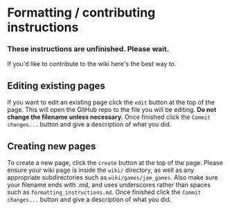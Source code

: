 # Formatting / contributing instructions

### These instructions are unfinished. Please wait.

If you'd like to contribute to the wiki here's the best way to.

## Editing existing pages
If you want to edit an existing page click the `edit` button at the top of the page. This will open the GitHub repo to the file you will be editing. **Do not change the filename unless necessary.** Once finished click the `Commit changes...` button and give a description of what you did.

## Creating new pages
To create a new page, click the `create` button at the top of the page. Please ensure your wiki page is inside the `wiki/` directory, as well as any appropriate subdirectories such as `wiki/games/jam_games`. Also make sure your filename ends with .md, and uses underscores rather than spaces such as `formatting_instructions.md`. Once finished click the `Commit changes...` button and give a description of what you did.
